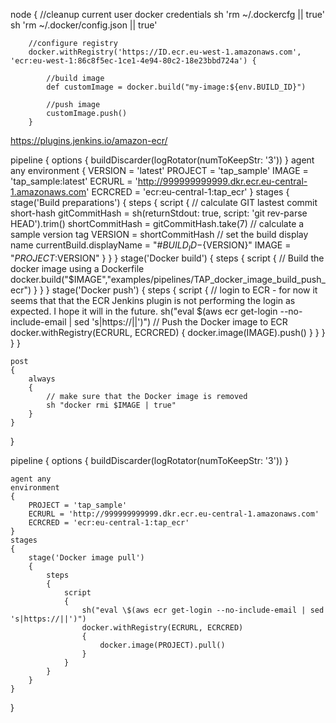 node {
        //cleanup current user docker credentials
        sh 'rm  ~/.dockercfg || true'
        sh 'rm ~/.docker/config.json || true'
        
        //configure registry
        docker.withRegistry('https://ID.ecr.eu-west-1.amazonaws.com', 'ecr:eu-west-1:86c8f5ec-1ce1-4e94-80c2-18e23bbd724a') {
          
            //build image
            def customImage = docker.build("my-image:${env.BUILD_ID}")
            
            //push image
            customImage.push()
        }
 
https://plugins.jenkins.io/amazon-ecr/


pipeline
{
    options
    {
        buildDiscarder(logRotator(numToKeepStr: '3'))
    }
    agent any
    environment 
    {
        VERSION = 'latest'
        PROJECT = 'tap_sample'
        IMAGE = 'tap_sample:latest'
        ECRURL = 'http://999999999999.dkr.ecr.eu-central-1.amazonaws.com'
        ECRCRED = 'ecr:eu-central-1:tap_ecr'
    }
    stages
    {
        stage('Build preparations')
        {
            steps
            {
                script 
                {
                    // calculate GIT lastest commit short-hash
                    gitCommitHash = sh(returnStdout: true, script: 'git rev-parse HEAD').trim()
                    shortCommitHash = gitCommitHash.take(7)
                    // calculate a sample version tag
                    VERSION = shortCommitHash
                    // set the build display name
                    currentBuild.displayName = "#${BUILD_ID}-${VERSION}"
                    IMAGE = "$PROJECT:$VERSION"
                }
            }
        }
        stage('Docker build')
        {
            steps
            {
                script
                {
                    // Build the docker image using a Dockerfile
                    docker.build("$IMAGE","examples/pipelines/TAP_docker_image_build_push_ecr")
                }
            }
        }
        stage('Docker push')
        {
            steps
            {
                script
                {
                    // login to ECR - for now it seems that that the ECR Jenkins plugin is not performing the login as expected. I hope it will in the future.
                    sh("eval \$(aws ecr get-login --no-include-email | sed 's|https://||')")
                    // Push the Docker image to ECR
                    docker.withRegistry(ECRURL, ECRCRED)
                    {
                        docker.image(IMAGE).push()
                    }
                }
            }
        }
    }
    
    post
    {
        always
        {
            // make sure that the Docker image is removed
            sh "docker rmi $IMAGE | true"
        }
    }
} 

pipeline
{
    options
    {
        buildDiscarder(logRotator(numToKeepStr: '3'))
    }
 
    agent any
    environment 
    {
        PROJECT = 'tap_sample'
        ECRURL = 'http://999999999999.dkr.ecr.eu-central-1.amazonaws.com'
        ECRCRED = 'ecr:eu-central-1:tap_ecr'
    }
    stages
    {
        stage('Docker image pull')
        {
            steps
            {
                script
                {
                    sh("eval \$(aws ecr get-login --no-include-email | sed 's|https://||')")
                    docker.withRegistry(ECRURL, ECRCRED)
                    {
                        docker.image(PROJECT).pull()
                    }
                }
            }
        }
    }
}
